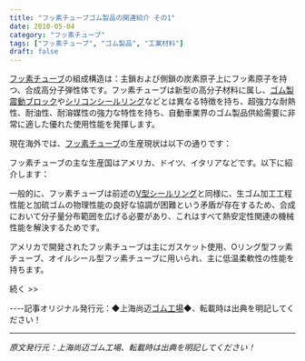 ```yaml
---
title: "フッ素チューブゴム製品の関連紹介 その1"
date: 2010-05-04
category: "フッ素チューブ"
tags: ["フッ素チューブ", "ゴム製品", "工業材料"]
draft: false
---
```


[フッ素チューブ](http://www.smpolymer.com/fujiaoguan/)の組成構造は：主鎖および側鎖の炭素原子上にフッ素原子を持つ、合成高分子弾性体です。フッ素チューブは新型の高分子材料に属し、[ゴム製震動ブロック](http://www.smpolymer.com/)や[シリコンシールリング](http://www.smpolymer.com/)などとは異なる特徴を持ち、超強力な耐熱性、耐油性、耐溶媒性の強力な特性を持ち、自動車業界のゴム製品供給需要に非常に適した優れた使用性能を発揮します。

現在海外では、[フッ素チューブ](http://www.smpolymer.com/fujiaoguan/)の生産現状は以下の通りです：

フッ素チューブの主な生産国はアメリカ、ドイツ、イタリアなどです。以下に紹介します：

一般的に、フッ素チューブは前述の[V型シールリング](http://www.smpolymer.com/)と同様に、生ゴム加工工程性能と加硫ゴムの物理性能の良好な協調が困難という矛盾が存在するため、合成において分子量分布範囲を広げる必要があり、これはすべて熱安定性関連の機械性能を解決するためです。

アメリカで開発されたフッ素チューブは主にガスケット使用、Oリング型フッ素チューブ、オイルシール型フッ素チューブに用いられ、主に低温柔軟性の性能を持ちます。

続く >>

----記事オリジナル発行元：◆上海尚迈[ゴム工場](http://www.smpolymer.com/)◆、転載時は出典を明記してください！

---

*原文発行元：上海尚迈ゴム工場、転載時は出典を明記してください！*